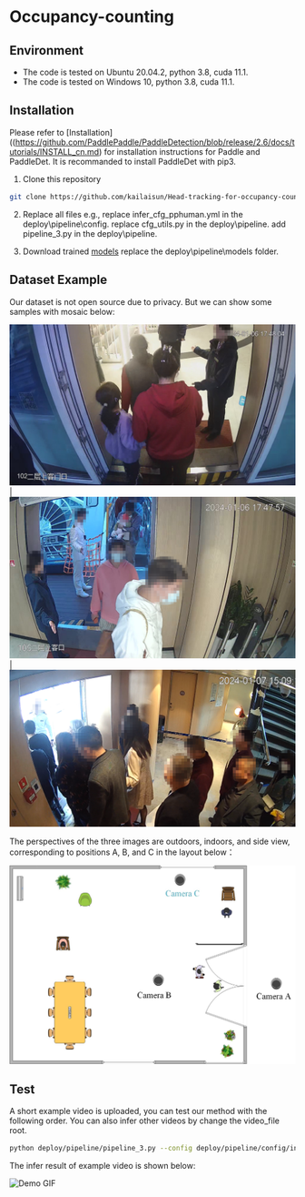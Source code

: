 # Occupancy-counting



## Environment
- The code is tested on Ubuntu 20.04.2, python 3.8, cuda 11.1.
- The code is tested on Windows 10, python 3.8, cuda 11.1.


## Installation

Please refer to [Installation]((https://github.com/PaddlePaddle/PaddleDetection/blob/release/2.6/docs/tutorials/INSTALL_cn.md) for installation instructions for Paddle and PaddleDet. It is recommanded to install PaddleDet with pip3.

 1. Clone this repository
  ```bash
  git clone https://github.com/kailaisun/Head-tracking-for-occupancy-counting
  ```

2. Replace all files
   e.g., replace infer_cfg_pphuman.yml in the deploy\pipeline\config.
   replace cfg_utils.py in the deploy\pipeline.
   add pipeline_3.py in the deploy\pipeline.

3. Download trained  [models](https://cloud.tsinghua.edu.cn/d/c12f31ff76294990b654/)
   replace the deploy\pipeline\models folder.


## Dataset Example
Our dataset is not open source due to privacy. But we can show some samples with mosaic below:

![Image 1](outdoor_example.png) | ![Image 2](indoor_example.png) | ![Image 3](side_example.png)

The perspectives of the three images are outdoors, indoors, and side view, corresponding to positions A, B, and C in the layout below：

![Image](layout1.jpg)

## Test 

A short example video is uploaded, you can test our method with the following order. You can also infer other videos by change the video_file root.

```Bash
python deploy/pipeline/pipeline_3.py --config deploy/pipeline/config/infer_cfg_pphuman.yml --video_file example.mp4 --device gpu --do_entrance_counting --draw_center_traj --child True
```

The infer result of example video is shown below:

![Demo GIF](output.gif)

